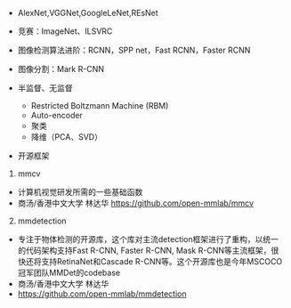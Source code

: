 - AlexNet,VGGNet,GoogleLeNet,REsNet
- 竞赛：ImageNet、ILSVRC
- 图像检测算法进阶：RCNN，SPP net，Fast RCNN，Faster RCNN
- 图像分割：Mark R-CNN
- 半监督、无监督
    - Restricted Boltzmann Machine (RBM)
    - Auto-encoder
    - 聚类
    - 降维（PCA、SVD）

- 开源框架
1. mmcv
- 计算机视觉研发所需的一些基础函数
- 商汤/香港中文大学 林达华
https://github.com/open-mmlab/mmcv

2. mmdetection
- 专注于物体检测的开源库，这个库对主流detection框架进行了重构，以统一的代码架构支持Fast R-CNN, Faster R-CNN, Mask R-CNN等主流框架，很快还将支持RetinaNet和Cascade R-CNN等。这个开源库也是今年MSCOCO冠军团队MMDet的codebase
- 商汤/香港中文大学 林达华
- https://github.com/open-mmlab/mmdetection
